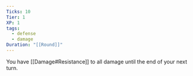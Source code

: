 ```yaml
---
Ticks: 10
Tier: 1
XP: 1
tags:
  - defense
  - damage
Duration: "[[Round]]"
---
```

You have [[Damage#Resistance]] to all damage until the end of your next turn.
